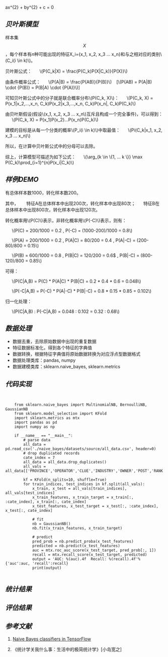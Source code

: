 ax^{2} + by^{2} + c = 0

## ***贝叶斯模型***


样本集$$X$$，每个样本有$n$种可能出现的特征X_i=\{x\_1, x\_2, x\_3 ... x\_n\}和与之相对应的类别\\(C_i(i \in k)\\)。

贝叶斯公式：
&ensp;&ensp;&ensp;\\(P(C_k|X) = \frac{P(C_k)P(X|C_k)}{P(X)}\\)

由条件概率公式：
&ensp;&ensp;&ensp;\\(P(A|B) = \frac{P(AB)}{P(B)}\\) &ensp; [\\(P(AB) = P(A|B) \cdot {P(B)} = P(B|A) \cdot {P(A)}\\)]

可知贝叶斯公式中的分子就是联合概率分布\\(P(C_k, X)\\)：
&ensp;&ensp;&ensp;\\(P(C_k, X) = P(x_1|x_2,...,x_n, C_k)P(x_2|x_3,...,x_n, C_k)P(x_n|, C_k)P(C_k)\\)

由贝叶斯假设(假设\\(x_1, x_2, x_3 ... x_n\\)互斥且构成一个完全事件)，可以得到：
&ensp;&ensp;&ensp;\\(P(C_k, X) = P(x_1)P(x_2)...P(x_n)P(C_k)\\)

建模的目标是从每一个分类的概率\\(P_i(i \in k)\\)中取最值：
&ensp;&ensp;&ensp;\\(Pi(C_k|x_1, x_2, x_3 ... x_n)\\)

所以，在计算中贝叶斯公式中的分母可以去除。

综上，计算模型可描述为如下公式：
&ensp;&ensp;&ensp;\\(\arg_{k \in \\{1, ... k \\}} \max P(C_k)\prod\_{i=1}^{n}P(x_i|C_k)\\)

## ***样例DEMO***

有总体样本数1000，转化样本数200。

其中，
&ensp;&ensp;&ensp;特征A在总体样本中出现200次，转化样本中出现80次；
&ensp;&ensp;&ensp;特征B在总体样本中出现800次，转化样本中出现120次。

转化概率用\\(P(C)\\)表示，非转化概率用\\(P(-C)\\)表示，则有：

&ensp;&ensp;&ensp;\\(P(C) = 200/1000 = 0.2 , P(-C) = (1000-200)/1000 = 0.8\\)

&ensp;&ensp;&ensp;\\(P(A) = 200/1000 = 0.2 , P(A|C) = 80/200 = 0.4 , P(A|-C) = (200-80)/800 = 0.15\\)

&ensp;&ensp;&ensp;\\(P(B) = 600/1000 = 0.8 , P(B|C) = 120/200 = 0.6$ , P(B|-C) = (800-120)/800 = 0.85\\)

可得：

&ensp;&ensp;&ensp;\\(P(C|A,B) = P(C) * P(A|C) * P(B|C) = 0.2 * 0.4 * 0.6 = 0.048\\)

&ensp;&ensp;&ensp;\\(P(-C|A,B) = P(-C) * P(A|-C) * P(B|-C) = 0.8 * 0.15 * 0.85 = 0.102\\)


归一化处理：

&ensp;&ensp;&ensp;\\(P(C|A,B) : P(-C|A,B) = 0.048 : 0.102 = 0.32 : 0.68\\)


## ***数据处理***
+ 数据去重，去除原始数据中出现的重复数据
+ 特征数据标准化，得到各个特征的字典值
+ 数据转换，根据特征字典值将原始数据转换为对应浮点型数据格式
+ 数据处理类库：pandas, numpy
+ 数据建模类库：sklearn.naive_bayes, sklearn.metrics

## ***代码实现***
<pre><code>

	from sklearn.naive_bayes import MultinomialNB, BernoulliNB, GaussianNB
	from sklearn.model_selection import KFold
	import sklearn.metrics as mtx
	import pandas as pd
	import numpy as np

	if __name__ == "__main__":
    	# parse data
   		all_data = pd.read_csv('./naive_bayes/datasets/source/all_data.csv', header=0)
    	# drop duplicated records
   		cate_index = 7
    	all_data = all_data.drop_duplicates()
    	all_vals = all_data[['PROVINCE','OPERATOR','CLUE','INDUSTRY','OWNER','POST','RANK','CATEGORY']].values

    	kf = KFold(n_splits=10, shuffle=True) 
    	for train_indices, test_indices in kf.split(all_vals):
        	x_train, x_test = all_vals[train_indices], all_vals[test_indices]
        	x_train_features, x_train_target = x_train[:, :cate_index], x_train[:, cate_index]
        	x_test_features, x_test_target = x_test[:, :cate_index], x_test[:, cate_index]

        	# fit
        	nb = GaussianNB()
        	nb.fit(x_train_features, x_train_target)

        	# predict
        	pred_prob = nb.predict_proba(x_test_features)
        	predicted = nb.predict(x_test_features)
        	auc = mtx.roc_auc_score(x_test_target, pred_prob[:, 1])
        	recall = mtx.recall_score(x_test_target, predicted)
        	output = 'AUC: %(auc).4f  Recall: %(recall).4f'%{'auc':auc, 'recall':recall}
        	print(output)

</code></pre>


## ***统计结果***


## ***评估结果***


## ***参考文献***
1. [Naive Bayes classifiers in TensorFlow](https://nicolovaligi.com/naive-bayes-tensorflow.html "Naive Bayes classifiers in TensorFlow")

2. 《统计学关我什么事：生活中的极简统计学》[小岛宽之]
